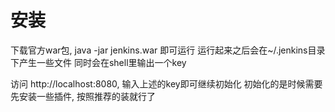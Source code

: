 # 安装 #
下载官方war包, java -jar jenkins.war 即可运行
运行起来之后会在~/.jenkins目录下产生一些文件
同时会在shell里输出一个key

访问 http://localhost:8080, 输入上述的key即可继续初始化
初始化的是时候需要先安装一些插件, 按照推荐的装就行了
